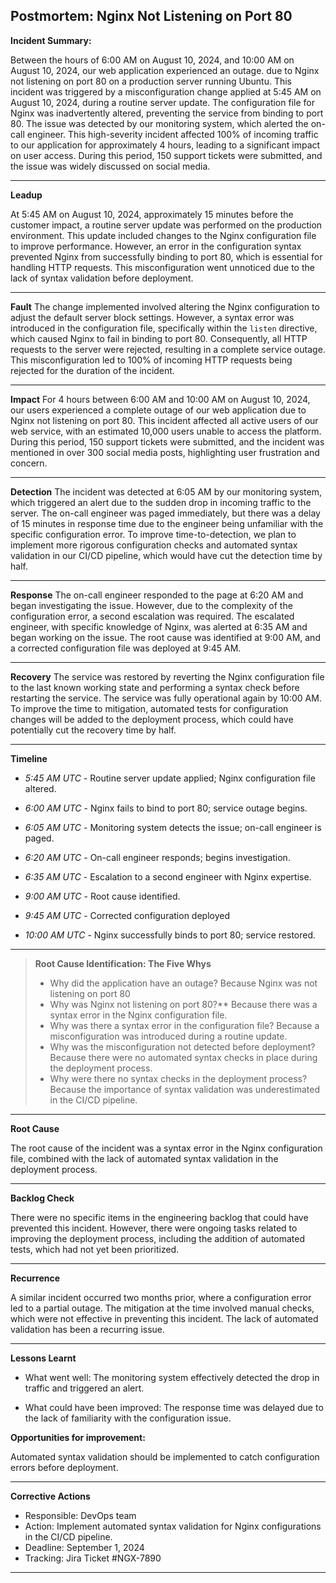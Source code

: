## Postmortem: Nginx Not Listening on Port 80

  

**Incident Summary:**
    
  

Between the hours of 6:00 AM on August 10, 2024, and 10:00 AM on August 10, 2024, our web application experienced an outage. due to Nginx not listening on port 80 on a production server running Ubuntu. This incident was triggered by a misconfiguration change applied at 5:45 AM on August 10, 2024, during a routine server update. The configuration file for Nginx was inadvertently altered, preventing the service from binding to port 80. The issue was detected by our monitoring system, which alerted the on-call engineer. This high-severity incident affected 100% of incoming traffic to our application for approximately 4 hours, leading to a significant impact on user access. During this period, 150 support tickets were submitted, and the issue was widely discussed on social media.

  

----------

  

**Leadup**
    

  

At 5:45 AM on August 10, 2024, approximately 15 minutes before the customer impact, a routine server update was performed on the production environment. This update included changes to the Nginx configuration file to improve performance. However, an error in the configuration syntax prevented Nginx from successfully binding to port 80, which is essential for handling HTTP requests. This misconfiguration went unnoticed due to the lack of syntax validation before deployment.

  
  

----------

  

**Fault**
The change implemented involved altering the Nginx configuration to adjust the default server block settings. However, a syntax error was introduced in the configuration file, specifically within the `listen` directive, which caused Nginx to fail in binding to port 80. Consequently, all HTTP requests to the server were rejected, resulting in a complete service outage. This misconfiguration led to 100% of incoming HTTP requests being rejected for the duration of the incident.

  
  

----------

  
  

**Impact**
For 4 hours between 6:00 AM and 10:00 AM on August 10, 2024, our users experienced a complete outage of our web application due to Nginx not listening on port 80. This incident affected all active users of our web service, with an estimated 10,000 users unable to access the platform. During this period, 150 support tickets were submitted, and the incident was mentioned in over 300 social media posts, highlighting user frustration and concern.

  
  

----------

  
  

**Detection**
The incident was detected at 6:05 AM by our monitoring system, which triggered an alert due to the sudden drop in incoming traffic to the server. The on-call engineer was paged immediately, but there was a delay of 15 minutes in response time due to the engineer being unfamiliar with the specific configuration error. To improve time-to-detection, we plan to implement more rigorous configuration checks and automated syntax validation in our CI/CD pipeline, which would have cut the detection time by half.

  
  

----------

  

  **Response**
The on-call engineer responded to the page at 6:20 AM and began investigating the issue. However, due to the complexity of the configuration error, a second escalation was required. The escalated engineer, with specific  knowledge of Nginx, was alerted at 6:35 AM and began working on the issue. The root cause was identified at 9:00 AM, and a corrected configuration file was deployed at 9:45 AM.  

----------
  **Recovery**
The service was restored by reverting the Nginx configuration file to the last known working state and performing a syntax check before restarting the service. The service was fully operational again by 10:00 AM. To improve the time to mitigation, automated tests for configuration changes will be added to the deployment process, which could have potentially cut the recovery time by half.

----------
 
 **Timeline**
- *5:45 AM UTC*  - Routine server update applied; Nginx configuration file altered.
 
- *6:00 AM UTC*  - Nginx fails to bind to port 80; service outage begins.

- *6:05 AM UTC* - Monitoring system detects the issue; on-call engineer is paged.

- *6:20 AM UTC* - On-call engineer responds; begins investigation.

- *6:35 AM UTC* - Escalation to a second engineer with Nginx expertise.

- *9:00 AM UTC* - Root cause identified.

- *9:45 AM UTC* - Corrected configuration deployed

- *10:00 AM UTC* - Nginx successfully binds to port 80; service restored.

  
  

----------

  
  

>**Root Cause Identification: The Five Whys**
> - Why did the application have an outage?
	    Because Nginx was not listening on port 80
 > - Why was Nginx not listening on port 80?**
    Because there was a syntax error in the Nginx configuration file.
  > - Why was there a syntax error in the configuration file?
    Because a misconfiguration was introduced during a routine update.
> - Why was the misconfiguration not detected before deployment?
    Because there were no automated syntax checks in place during the deployment process.
> - Why were there no syntax checks in the deployment process?
Because the importance of syntax validation was underestimated in the CI/CD pipeline.

  
  

----------

  
  

**Root Cause**
    

  

The root cause of the incident was a syntax error in the Nginx configuration file, combined with the lack of automated syntax validation in the deployment process.

  
  

----------

  
  

**Backlog Check**
    

  

There were no specific items in the engineering backlog that could have prevented this incident. However, there were ongoing tasks related to improving the deployment process, including the addition of automated tests, which had not yet been prioritized.

  
  

----------

  
  

**Recurrence**
    

  

A similar incident occurred two months prior, where a configuration error led to a partial outage. The mitigation at the time involved manual checks, which were not effective in preventing this incident. The lack of automated validation has been a recurring issue.

----------

  
  

**Lessons Learnt**
  - What went well:
The monitoring system effectively detected the drop in traffic and triggered an alert.

- What could have been improved:
The response time was delayed due to the lack of familiarity with the configuration issue.

**Opportunities for improvement:**

Automated syntax validation should be implemented to catch configuration errors before deployment.

  
  

----------

  

**Corrective Actions** 
- Responsible: DevOps team
- Action: Implement automated syntax validation for Nginx configurations in the CI/CD pipeline.
- Deadline: September 1, 2024
- Tracking: Jira Ticket #NGX-7890

  
  

----------





